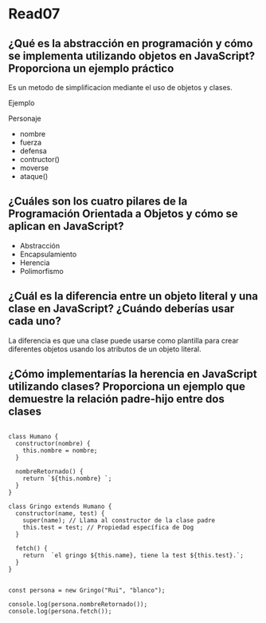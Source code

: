 # Read07

## ¿Qué es la abstracción en programación y cómo se implementa utilizando objetos en JavaScript? Proporciona un ejemplo práctico

Es un metodo de simplificacion mediante el uso de objetos y clases.

Ejemplo

Personaje

- nombre
- fuerza
- defensa
- contructor()
- moverse
- ataque()

## ¿Cuáles son los cuatro pilares de la Programación Orientada a Objetos y cómo se aplican en JavaScript?

- Abstracción
- Encapsulamiento
- Herencia
- Polimorfismo

## ¿Cuál es la diferencia entre un objeto literal y una clase en JavaScript? ¿Cuándo deberías usar cada uno?

La diferencia es que una clase puede usarse como plantilla para crear diferentes objetos usando los atributos de un objeto literal.

## ¿Cómo implementarías la herencia en JavaScript utilizando clases? Proporciona un ejemplo que demuestre la relación padre-hijo entre dos clases

```

class Humano {
  constructor(nombre) {
    this.nombre = nombre;
  }

  nombreRetornado() {
    return `${this.nombre} `;
  }
}

class Gringo extends Humano {
  constructor(name, test) {
    super(name); // Llama al constructor de la clase padre
    this.test = test; // Propiedad específica de Dog
  }

  fetch() {
    return  `el gringo ${this.name}, tiene la test ${this.test}.`;
  }
}


const persona = new Gringo("Rui", "blanco");

console.log(persona.nombreRetornado()); 
console.log(persona.fetch());

```